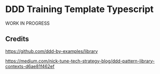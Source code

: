 # DDD Training Template Typescript

WORK IN PROGRESS



## Credits


https://github.com/ddd-by-examples/library

https://medium.com/nick-tune-tech-strategy-blog/ddd-pattern-library-contexts-d6ae81f462ef
